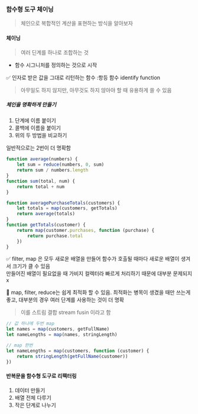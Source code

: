### 함수형 도구 체이닝

> 체인으로 복합적인 계산을 표현하는 방식을 알아보자

#### 체이닝

> 여러 딘계를 하나로 조합하는 것

- 함수 시그니처를 정의하는 것으로 시작

✅ 인자로 받은 값을 그대로 리턴하는 함수 :항등 함수 identify function

> 아무일도 하지 않지만, 아무것도 하지 않아야 할 때 유용하게 쓸 수 있음

##### 체인을 명확하게 만들기

1. 단계에 이름 붙이기
2. 콜백에 이름을 붙이기
3. 위의 두 방법을 비교하기

일반적으로는 2번이 더 명확함

```js
function average(numbers) {
	let sum = reduce(numbers, 0, sum)
	return sum / numbers.length
}
function sum(total, num) {
	return total + num
}

function averagePurchaseTotals(customers) {
	let totals = map(customers, getTotals)
	return average(totals)
}
function getTotals(customer) {
	return map(customer.purchases, function (purchase) {
		return purchase.total
	})
}
```

✅ filter, map 은 모두 새로운 배열을 만들어 함수가 호출될 때마다 새로운 배열이 생겨서 크기가 클 수 있음\
만들어진 배열이 필요없을 때 가비지 컬렉터라 빠르게 처리하기 때문에 대부분 문제되지 x

💫 map, filter, reduce는 쉽게 최적화 할 수 있음.
최적화는 병목이 생겼을 때만 쓰는게 좋고, 대부분의 경우 여러 단계를 사용하는 것이 더 명확

> 이를 스트림 결합 stream fusin 이라고 함

```js
// 값 하나에 두번 map
let names = map(customers, getFullName)
let nameLengths = map(names, stringLength)

// map 한번
let nameLengths = map(customers, function (customer) {
	return stringLength(getFullName(customer))
})
```

#### 반복문을 함수형 도구로 리팩터링

1. 데이터 만들기
2. 배열 전체 다루기
3. 작은 단계로 나누기
